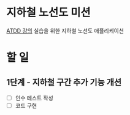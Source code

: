 # 지하철 노선도 미션
[ATDD 강의](https://edu.nextstep.camp/c/R89PYi5H) 실습을 위한 지하철 노선도 애플리케이션

# 할 일 
## 1단계 - 지하철 구간 추가 기능 개션
- [ ] 인수 테스트 작성
- [ ] 코드 구현